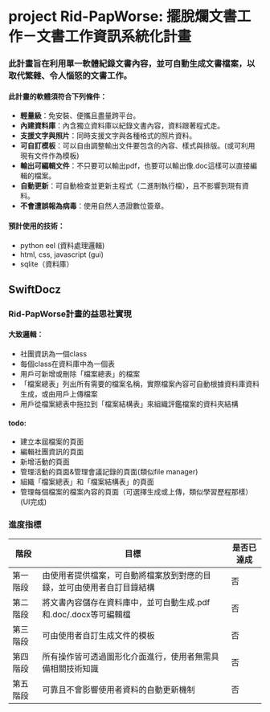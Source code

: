 # project Rid-PapWorse: 擺脫爛文書工作－文書工作資訊系統化計畫
### 此計畫旨在利用單一軟體紀錄文書內容，並可自動生成文書檔案，以取代繁雜、令人惱怒的文書工作。
#### 此計畫的軟體須符合下列條件：
- **輕量級**：免安裝、便攜且盡量跨平台。
- **內建資料庫**：內含獨立資料庫以紀錄文書內容，資料跟著程式走。
- **支援文字與照片**：同時支援文字與各種格式的照片資料。
- **可自訂模板**：可以自由調整輸出文件要包含的內容、樣式與排版。(或可利用現有文件作為模板)
- **輸出可編輯文件**：不只要可以輸出pdf，也要可以輸出像.doc這樣可以直接編輯的檔案。
- **自動更新**：可自動檢查並更新主程式（二進制執行檔），且不影響到現有資料。
- **不會遭誤報為病毒**：使用自然人憑證數位簽章。
#### 預計使用的技術：
- python eel (資料處理邏輯)
- html, css, javascript (gui)
- sqlite（資料庫）

## SwiftDocz
### Rid-PapWorse計畫的益思社實現
#### 大致邏輯：
- 社團資訊為一個class
- 每個class在資料庫中為一個表
- 用戶可新增或刪除「檔案總表」的檔案
- 「檔案總表」列出所有需要的檔案名稱，實際檔案內容可自動根據資料庫資料生成，或由用戶上傳檔案
- 用戶從檔案總表中拖拉到「檔案結構表」來組織評鑑檔案的資料夾結構
#### todo:
- 建立本屆檔案的頁面
- 編輯社團資訊的頁面
- 新增活動的頁面
- 管理活動的頁面&管理會議記錄的頁面(類似file manager)
- 組織「檔案總表」和「檔案結構表」的頁面
- 管理每個檔案的檔案內容的頁面（可選擇生成或上傳，類似學習歷程那樣）(UI完成)

### 進度指標
| 階段 | 目標 | 是否已達成 |
| ---- | ---- | --------- |
| 第一階段 | 由使用者提供檔案，可自動將檔案放到對應的目錄，並可由使用者自訂目錄結構 | 否 |
| 第二階段 | 將文書內容儲存在資料庫中，並可自動生成.pdf和.doc/.docx等可編輯檔 | 否 |
| 第三階段 | 可由使用者自訂生成文件的模板 | 否 |
| 第四階段 | 所有操作皆可透過圖形化介面進行，使用者無需具備相關技術知識 | 否 |
| 第五階段 | 可靠且不會影響使用者資料的自動更新機制 | 否 |
